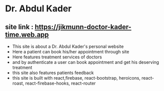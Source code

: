 # Dr. Abdul Kader
## site link :  https://jikmunn-doctor-kader-time.web.app

* This site is about a Dr. Abdul Kader's personal website
* Here a patient can book his/her appointment through site
* Here features treatment services of doctors
* and by authenticate a user can book appointment and get his deserving treatment
* this site also features patients feedback
* this site is built with react,firebase, react-bootstrap, heroicons, react-roast, react-firebase-hooks, react-router